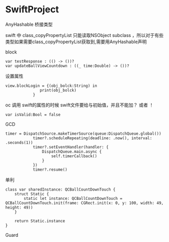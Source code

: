 # SwiftProject


AnyHashable 桥接类型

swift 中 class_copyPropertyList 只能读取NSObject subclass ，所以对于有些类型如果需要class_copyPropertyList获取到,需要用AnyHashable声明

block

    var testResponse : (() -> ())?
    var updateBallViewCountdown : ((_ time:Double) -> ())?
    
    
设置属性

```
view.blockLogin = {(obj_bolck:String) in
               print(obj_bolck)
            }
```
            
 
oc 调用 swift的属性的时候 swift文件要给与初始值，并且不能加？ 或者 ！

    var isValid:Bool = false


GCD

```
timer = DispatchSource.makeTimerSource(queue:DispatchQueue.global())
            timer?.scheduleRepeating(deadline: .now(), interval: .seconds(1))
            timer?.setEventHandler(handler: {
                DispatchQueue.main.async {
                    self.timerCallback()
                }
            })
            timer?.resume()
```

          
单利

    class var sharedInstance: QCBallCountDownTouch {
        struct Static {
            static let instance: QCBallCountDownTouch = QCBallCountDownTouch.init(frame: CGRect.init(x: 0, y: 100, width: 49, height: 49))
        }
        
        return Static.instance
    }
    
    

Guard


